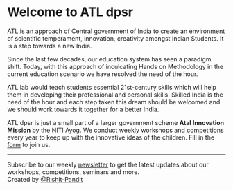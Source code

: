 # Welcome to ATL dpsr
ATL is an approach of Central government of India to create an environment of scientific temperament, innovation, creativity amongst Indian Students. It is a step towards a new India.

Since the last few decades, our education system has seen a paradigm shift. Today, with this approach of inculcating Hands on Methodology in the current education scenario we have resolved the need of the hour.

ATL lab would teach students essential 21st-century skills which will help them in developing their professional and personal skills. Skilled India is the need of the hour and each step taken this dream should be welcomed and we should work towards it together for a better India.

ATL dpsr is just a small part of a larger government scheme **Atal Innovation Mission** by the NITI Ayog. We conduct weekly workshops and competitions every year to keep up with the innovative ideas of the children. Fill in the [form](https://forms.gle/CygDguNNFMdjK6od8) to join us.

***

Subscribe to our weekly [newsletter](https://forms.gle/afxB9NpATrKEC8s7A) to get the latest updates about our workshops, competitions, seminars and more.  
Created by [@Rishit-Pandit](https://github.com/rishit-pandit)
